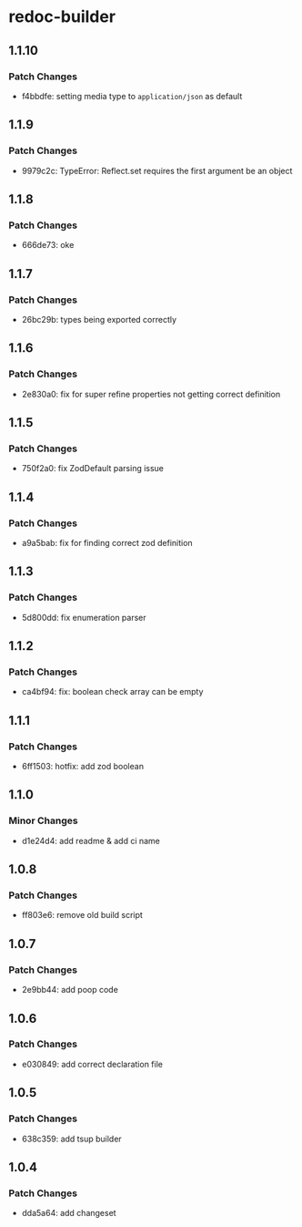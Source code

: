 # redoc-builder

## 1.1.10

### Patch Changes

-   f4bbdfe: setting media type to `application/json` as default

## 1.1.9

### Patch Changes

-   9979c2c: TypeError: Reflect.set requires the first argument be an object

## 1.1.8

### Patch Changes

-   666de73: oke

## 1.1.7

### Patch Changes

-   26bc29b: types being exported correctly

## 1.1.6

### Patch Changes

-   2e830a0: fix for super refine properties not getting correct definition

## 1.1.5

### Patch Changes

-   750f2a0: fix ZodDefault parsing issue

## 1.1.4

### Patch Changes

-   a9a5bab: fix for finding correct zod definition

## 1.1.3

### Patch Changes

-   5d800dd: fix enumeration parser

## 1.1.2

### Patch Changes

-   ca4bf94: fix: boolean check array can be empty

## 1.1.1

### Patch Changes

-   6ff1503: hotfix: add zod boolean

## 1.1.0

### Minor Changes

-   d1e24d4: add readme & add ci name

## 1.0.8

### Patch Changes

-   ff803e6: remove old build script

## 1.0.7

### Patch Changes

-   2e9bb44: add poop code

## 1.0.6

### Patch Changes

-   e030849: add correct declaration file

## 1.0.5

### Patch Changes

-   638c359: add tsup builder

## 1.0.4

### Patch Changes

-   dda5a64: add changeset
